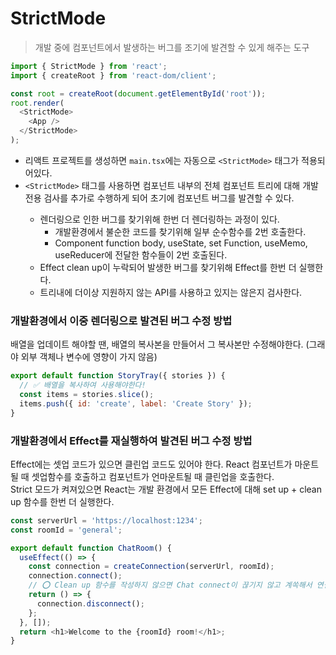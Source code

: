 # StrictMode

> 개발 중에 컴포넌트에서 발생하는 버그를 조기에 발견할 수 있게 해주는 도구

```js
import { StrictMode } from 'react';
import { createRoot } from 'react-dom/client';

const root = createRoot(document.getElementById('root'));
root.render(
  <StrictMode>
    <App />
  </StrictMode>
);
```

- 리액트 프로젝트를 생성하면 `main.tsx`에는 자동으로 `<StrictMode>` 태그가 적용되어있다.
- `<StrictMode>` 태그를 사용하면 <StrictMode> 컴포넌트 내부의 전체 컴포넌트 트리에 대해 개발 전용 검사를 추가로 수행하게 되어 초기에 컴포넌트 버그를 발견할 수 있다.
  - 렌더링으로 인한 버그를 찾기위해 한번 더 렌더링하는 과정이 있다.
    - 개발환경에서 불순한 코드를 찾기위해 일부 순수함수를 2번 호출한다.
    - Component function body, useState, set Function, useMemo, useReducer에 전달한 함수들이 2번 호출된다.
  - Effect clean up이 누락되어 발생한 버그를 찾기위해 Effect를 한번 더 실행한다.
  - 트리내에 더이상 지원하지 않는 API를 사용하고 있지는 않은지 검사한다.

### 개발환경에서 이중 렌더링으로 발견된 버그 수정 방법

배열을 업데이트 해야할 땐, 배열의 복사본을 만들어서 그 복사본만 수정해야한다. (그래야 외부 객체나 변수에 영향이 가지 않음)

```js
export default function StoryTray({ stories }) {
  // ✅ 배열을 복사하여 사용해야한다!
  const items = stories.slice();
  items.push({ id: 'create', label: 'Create Story' });
}
```

### 개발환경에서 Effect를 재실행하여 발견된 버그 수정 방법

Effect에는 셋업 코드가 있으면 클린업 코드도 있어야 한다. React 컴포넌트가 마운트될 때 셋업함수를 호출하고 컴포넌트가 언마운트될 때 클린업을 호출한다.  
Strict 모드가 켜져있으면 React는 개발 환경에서 모든 Effect에 대해 set up + clean up 함수를 한번 더 실행한다.

```js
const serverUrl = 'https://localhost:1234';
const roomId = 'general';

export default function ChatRoom() {
  useEffect(() => {
    const connection = createConnection(serverUrl, roomId);
    connection.connect();
    // ⭕️ Clean up 함수를 작성하지 않으면 Chat connect이 끊기지 않고 계쏙해서 연결되므로 꼭 clean up함수를 작성해야 누수를 방지할 수 있다.
    return () => {
      connection.disconnect();
    };
  }, []);
  return <h1>Welcome to the {roomId} room!</h1>;
}
```
